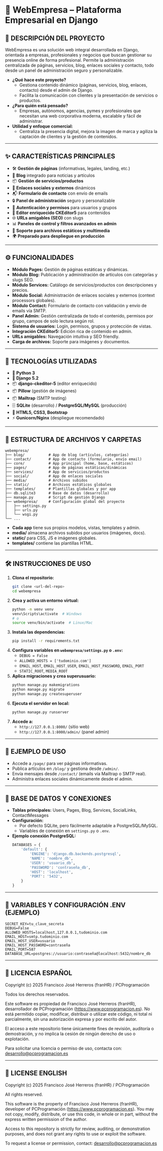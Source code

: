 # 🌟 WebEmpresa – Plataforma Empresarial en Django

## 📌 DESCRIPCIÓN DEL PROYECTO
WebEmpresa es una solución web integral desarrollada en Django, orientada a empresas, profesionales y negocios que buscan gestionar su presencia online de forma profesional. Permite la administración centralizada de páginas, servicios, blog, enlaces sociales y contacto, todo desde un panel de administración seguro y personalizable.

- **¿Qué hace este proyecto?**
  - Gestiona contenido dinámico (páginas, servicios, blog, enlaces, contacto) desde el admin de Django.
  - Facilita la comunicación con clientes y la presentación de servicios o productos.
- **¿Para quién está pensado?**
  - Empresas, autónomos, agencias, pymes y profesionales que necesitan una web corporativa moderna, escalable y fácil de administrar.
- **Utilidad y enfoque comercial:**
  - Centraliza la presencia digital, mejora la imagen de marca y agiliza la captación de clientes y la gestión de contenidos.

---

## ✨ CARACTERÍSTICAS PRINCIPALES
- 🛠️ **Gestión de páginas** (informativas, legales, landing, etc.)
- 📰 **Blog** integrado para noticias y artículos
- 📦 **Gestión de servicios/productos**
- 🔗 **Enlaces sociales y externos** dinámicos
- 📬 **Formulario de contacto** con envío de emails
- 🔒 **Panel de administración** seguro y personalizable
- 👤 **Autenticación y permisos** para usuarios y grupos
- 📝 **Editor enriquecido CKEditor5** para contenidos
- 🌐 **URLs amigables (SEO)** con slugs
- 📊 **Paneles de control y filtros avanzados en admin**
- 📁 **Soporte para archivos estáticos y multimedia**
- 🌍 **Preparado para despliegue en producción**

---

## ⚙️ FUNCIONALIDADES
- **Módulo Pages:** Gestión de páginas estáticas y dinámicas.
- **Módulo Blog:** Publicación y administración de artículos con categorías y slugs SEO.
- **Módulo Services:** Catálogo de servicios/productos con descripciones y precios.
- **Módulo Social:** Administración de enlaces sociales y externos (context processors globales).
- **Módulo Contact:** Formulario de contacto con validación y envío de emails vía SMTP.
- **Panel Admin:** Gestión centralizada de todo el contenido, permisos por grupo, campos de solo lectura según rol.
- **Sistema de usuarios:** Login, permisos, grupos y protección de vistas.
- **Integración CKEditor5:** Edición rica de contenido en admin.
- **URLs amigables:** Navegación intuitiva y SEO friendly.
- **Carga de archivos:** Soporte para imágenes y documentos.

---

## 🔧 TECNOLOGÍAS UTILIZADAS
- 🐍 **Python 3**
- 🌟 **Django 5.2**
- 📦 **django-ckeditor-5** (editor enriquecido)
- 📦 **Pillow** (gestión de imágenes)
- 📦 **Mailtrap** (SMTP testing)
- 🗄️ **SQLite** (desarrollo) / **PostgreSQL/MySQL** (producción)
- 📝 **HTML5, CSS3, Bootstrap**
- ⚡ **Gunicorn/Nginx** (despliegue recomendado)

---

## 🧪 ESTRUCTURA DE ARCHIVOS Y CARPETAS
```
webempresa/
├── blog/           # App de blog (artículos, categorías)
├── contact/        # App de contacto (formulario, envío email)
├── core/           # App principal (home, base, estáticos)
├── pages/          # App de páginas estáticas/dinámicas
├── services/       # App de servicios/productos
├── social/         # App de enlaces sociales
├── media/          # Archivos subidos
├── static/         # Archivos estáticos globales
├── templates/      # Plantillas globales y por app
├── db.sqlite3      # Base de datos (desarrollo)
├── manage.py       # Script de gestión Django
├── webempresa/     # Configuración global del proyecto
│   ├── settings.py
│   ├── urls.py
│   └── wsgi.py
└── ...
```
- **Cada app** tiene sus propios modelos, vistas, templates y admin.
- **media/** almacena archivos subidos por usuarios (imágenes, docs).
- **static/** para CSS, JS e imágenes globales.
- **templates/** contiene las plantillas HTML.

---

## 🛠️ INSTRUCCIONES DE USO
1. **Clona el repositorio:**
   ```bash
   git clone <url-del-repo>
   cd webempresa
   ```
2. **Crea y activa un entorno virtual:**
   ```bash
   python -m venv venv
   venv\Scripts\activate  # Windows
   # o
   source venv/bin/activate  # Linux/Mac
   ```
3. **Instala las dependencias:**
   ```bash
   pip install -r requirements.txt
   ```
4. **Configura variables en `webempresa/settings.py` o `.env`:**
   - `DEBUG = False`
   - `ALLOWED_HOSTS = ['tudominio.com']`
   - `EMAIL_HOST`, `EMAIL_HOST_USER`, `EMAIL_HOST_PASSWORD`, `EMAIL_PORT`
   - `STATIC_ROOT`, `MEDIA_ROOT`
5. **Aplica migraciones y crea superusuario:**
   ```bash
   python manage.py makemigrations
   python manage.py migrate
   python manage.py createsuperuser
   ```
6. **Ejecuta el servidor en local:**
   ```bash
   python manage.py runserver
   ```
7. **Accede a:**
   - `http://127.0.0.1:8000/` (sitio web)
   - `http://127.0.0.1:8000/admin/` (panel admin)

---

## 📝 EJEMPLO DE USO
- Accede a `/page/` para ver páginas informativas.
- Publica artículos en `/blog/` y gestiona desde `/admin/`.
- Envía mensajes desde `/contact/` (emails vía Mailtrap o SMTP real).
- Administra enlaces sociales dinámicamente desde el admin.

---

## 🔗 BASE DE DATOS Y CONEXIONES
- **Tablas principales:** Users, Pages, Blog, Services, SocialLinks, ContactMessages
- **Configuración:**
  - Por defecto SQLite, pero fácilmente adaptable a PostgreSQL/MySQL.
  - Variables de conexión en `settings.py` o `.env`.
- **Ejemplo conexión PostgreSQL:**
  ```python
  DATABASES = {
      'default': {
          'ENGINE': 'django.db.backends.postgresql',
          'NAME': 'nombre_db',
          'USER': 'usuario_db',
          'PASSWORD': 'contraseña_db',
          'HOST': 'localhost',
          'PORT': '5432',
      }
  }
  ```

---

## 🔑 VARIABLES Y CONFIGURACIÓN .ENV (EJEMPLO)
```env
SECRET_KEY=tu_clave_secreta
DEBUG=False
ALLOWED_HOSTS=localhost,127.0.0.1,tudominio.com
EMAIL_HOST=smtp.tudominio.com
EMAIL_HOST_USER=usuario
EMAIL_HOST_PASSWORD=contraseña
EMAIL_PORT=587
DATABASE_URL=postgres://usuario:contraseña@localhost:5432/nombre_db
```

---

## 📜 LICENCIA ESPAÑOL
Copyright (c) 2025 Francisco José Herreros (franHR) / PCProgramación

Todos los derechos reservados.

Este software es propiedad de Francisco José Herreros (franHR), desarrollador de PCProgramación (https://www.pcprogramacion.es). No está permitido copiar, modificar, distribuir o utilizar este código, ni total ni parcialmente, sin una autorización expresa y por escrito del autor.

El acceso a este repositorio tiene únicamente fines de revisión, auditoría o demostración, y no implica la cesión de ningún derecho de uso o explotación.

Para solicitar una licencia o permiso de uso, contacta con: desarrollo@pcprogramacion.es

---

## 📜 LICENSE ENGLISH
Copyright (c) 2025 Francisco José Herreros (franHR) / PCProgramación

All rights reserved.

This software is the property of Francisco José Herreros (franHR), developer of PCProgramación (https://www.pcprogramacion.es). You may not copy, modify, distribute, or use this code, in whole or in part, without the express written permission of the author.

Access to this repository is strictly for review, auditing, or demonstration purposes, and does not grant any rights to use or exploit the software.

To request a license or permission, contact: desarrollo@pcprogramacion.es
